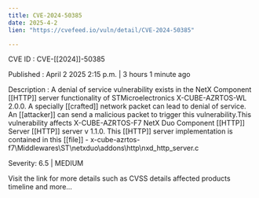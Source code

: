 ```yaml
---
title: CVE-2024-50385
date: 2025-4-2
lien: "https://cvefeed.io/vuln/detail/CVE-2024-50385"

---
```


CVE ID : CVE-[[2024]]-50385

Published :  April 2
2025
2:15 p.m. | 3 hours
1 minute ago

Description : A denial of service vulnerability exists in the NetX Component  [[HTTP]] server functionality of STMicroelectronics X-CUBE-AZRTOS-WL 2.0.0. A specially  [[crafted]] network packet can lead to denial of service. An  [[attacker]] can send a malicious packet to trigger this vulnerability.This vulnerability affects X-CUBE-AZRTOS-F7 NetX Duo Component  [[HTTP]] Server  [[HTTP]] server v 1.1.0. This  [[HTTP]] server implementation is contained in this  [[file]] - x-cube-azrtos-f7\Middlewares\ST\netxduo\addons\http\nxd_http_server.c

Severity: 6.5 | MEDIUM

Visit the link for more details
such as CVSS details
affected products
timeline
and more...
